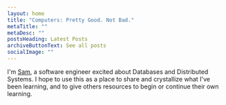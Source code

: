 ```yaml
---
layout: home
title: "Computers: Pretty Good. Not Bad."
metaTitle: ""
metaDesc: ""
postsHeading: Latest Posts
archiveButtonText: See all posts
socialImage: ""
---
```

I'm [Sam](https://www.linkedin.com/in/samuel-silver/), a software engineer excited about Databases and Distributed Systems. I hope to use this as a place to share and crystallize what I've been learning, and to give others resources to begin or continue their own learning.